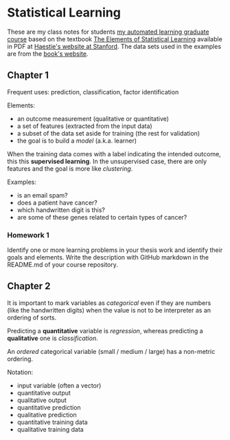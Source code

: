 # Statistical Learning

These are my class notes for students
[my automated learning
graduate course](https://elisa.dyndns-web.com/teaching/sys/apraut/)
based on the
textbook
[The Elements of Statistical Learning](https://link.springer.com/book/10.1007/978-0-387-84858-7) available
in PDF
at
[Haestie's website at Stanford](https://web.stanford.edu/~hastie/Papers/ESLII.pdf).
The data sets used in the examples are from the [book's website](https://www-stat.stanford.edu/ElemStatLearn).

## Chapter 1

Frequent uses: prediction, classification, factor identification

Elements: 

+ an outcome measurement (qualitative or quantitative)
+ a set of features (extracted from the input data)
+ a subset of the data set aside for training (the rest for
  validation)
+ the goal is to build a _model_ (a.k.a. learner) 

When the training data comes with a label indicating the intended
outcome, this this **supervised learning**. In the unsupervised case,
there are only features and the goal is more like _clustering_.

Examples: 

- is an email spam?
- does a patient have cancer?
- which handwritten digit is this?
- are some of these genes related to certain types of cancer?

### Homework 1

Identify one or more learning problems in your thesis work and
identify their goals and elements. Write the description with GitHub
markdown in the README.md of your course repository.

## Chapter 2

It is important to mark variables as _categorical_ even if they are
numbers (like the handwritten digits) when the value is not to be
interpreter as an ordering of sorts.

Predicting a **quantitative** variable is _regression_, whereas
predicting a **qualitative** one is _classification_.

An _ordered_ categorical variable (small / medium / large) has a
non-metric ordering.

Notation:

+ [](https://latex.codecogs.com/gif.latex?\bg_black&space;X) input variable (often a vector)
+ [](https://latex.codecogs.com/gif.latex?\bg_black&space;Y) quantitative output
+ [](https://latex.codecogs.com/gif.latex?\bg_black&space;G) qualitative output
+ [](https://latex.codecogs.com/gif.latex?\bg_black&space;\hat{Y}) quantitative
		prediction
+ [](https://latex.codecogs.com/gif.latex?\bg_black&space;\hat{G}) qualitative
prediction
+ [](https://latex.codecogs.com/gif.latex?\bg_black&space;(x_i,&space;y_i)) quantitative
training data [](https://latex.codecogs.com/gif.latex?\bg_black&space;i&space;\in&space;1,\ldots,n) 
+ [](https://latex.codecogs.com/gif.latex?\bg_black&space;(x_i,&space;g_i)) qualitative
		training data [](https://latex.codecogs.com/gif.latex?\bg_black&space;i&space;\in&space;1,\ldots,n) 
	

